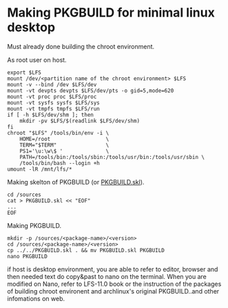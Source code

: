 # Making PKGBUILD for minimal linux desktop
 Must already done building the chroot environment.
 
As root user on host.

    export $LFS
    mount /dev/<partition name of the chroot environment> $LFS
    mount -v --bind /dev $LFS/dev
    mount -vt devpts devpts $LFS/dev/pts -o gid=5,mode=620
    mount -vt proc proc $LFS/proc
    mount -vt sysfs sysfs $LFS/sys
    mount -vt tmpfs tmpfs $LFS/run
    if [ -h $LFS/dev/shm ]; then
        mkdir -pv $LFS/$(readlink $LFS/dev/shm)
    fi
    chroot "$LFS" /tools/bin/env -i \
        HOME=/root                  \
        TERM="$TERM"                \
        PS1='\u:\w\$ '              \
        PATH=/tools/bin:/tools/sbin:/tools/usr/bin:/tools/usr/sbin \
        /tools/bin/bash --login +h
    umount -lR /mnt/lfs/*
    
 Making skelton of PKGBUILD (or [PKGBUILD.skl](https://github.com/holozeros/minimal-linux-desktop/blob/master/PKGBUILD-collections/PKGBUILD.skl)).
 
    cd /sources
    cat > PKGBUILD.skl << "EOF"
    ...    
    EOF
    
 Making PKGBUILD.

    mkdir -p /sources/<package-name>/<version>
    cd /sources/<package-name>/<version>
    cp ../../PKGBUILD.skl . && mv PKGBUILD.skl PKGBUILD
    nano PKGBUILD
    
 if host is desktop environment,
 you are able to refer to editor, browser and then needed text do copy&past to nano on the terminal.
 When you are modified on Nano, refer to LFS-11.0 book or the instruction of the packages of building chroot environent and archlinux's original PKGBUILD..and other infomations on web.
